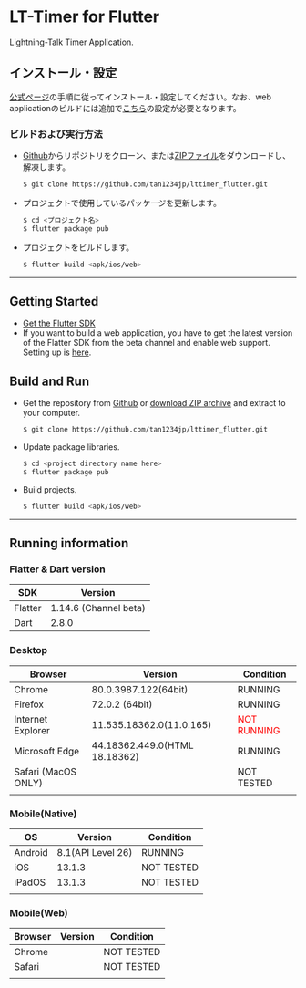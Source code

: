 # LT-Timer for Flutter

Lightning-Talk Timer Application.

## インストール・設定

[公式ページ](https://flutter.dev/docs/get-started/install)の手順に従ってインストール・設定してください。なお、web applicationのビルドには追加で[こちら](https://flutter.dev/docs/get-started/web)の設定が必要となります。

### ビルドおよび実行方法

- [Github](https://github.com/tan1234jp/lttimer_flutter)からリポジトリをクローン、または[ZIPファイル](https://github.com/tan1234jp/lttimer_flutter/archive/master.zip)をダウンロードし、解凍します。

  ```sh
  $ git clone https://github.com/tan1234jp/lttimer_flutter.git
  ```

- プロジェクトで使用しているパッケージを更新します。

  ```sh
  $ cd <プロジェクト名>
  $ flutter package pub
  ```

- プロジェクトをビルドします。

  ```sh
  $ flutter build <apk/ios/web>
  ```

  

------

## Getting Started

- [Get the Flutter SDK](https://flutter.dev/docs/get-started/install)
- If you want to build a web application, you have to get the latest version of the Flatter SDK from the beta channel and enable web support. Setting up is [here](https://flutter.dev/docs/get-started/web).

## Build and Run

- Get the repository from [Github](https://github.com/tan1234jp/lttimer_flutter) or [download ZIP archive](https://github.com/tan1234jp/lttimer_flutter/archive/master.zip) and extract to your computer.

  ```sh
  $ git clone https://github.com/tan1234jp/lttimer_flutter.git
  ```

- Update package libraries.

  ```sh
  $ cd <project directory name here>
  $ flutter package pub
  ```

- Build projects.

  ```sh
  $ flutter build <apk/ios/web>
  ```

------

## Running information

### Flatter & Dart version

| SDK  | Version |
|---|---|
| Flatter  | 1.14.6 (Channel beta)|
| Dart | 2.8.0|

### Desktop

| Browser             | Version                       | Condition  |
| ------------------- | ----------------------------- | ---------- |
| Chrome              | 80.0.3987.122(64bit)          | RUNNING    |
| Firefox             | 72.0.2 (64bit)                | RUNNING |
| Internet Explorer   | 11.535.18362.0(11.0.165)      | <font color='red'>NOT RUNNING</font> |
| Microsoft Edge      | 44.18362.449.0(HTML 18.18362) | RUNNING |
| Safari (MacOS ONLY) |                               | NOT TESTED |
|                     |                               |            |

### Mobile(Native)

| OS      | Version           | Condition  |
| ------- | ----------------- | ---------- |
| Android | 8.1(API Level 26) | RUNNING    |
| iOS     | 13.1.3            | NOT TESTED |
| iPadOS  | 13.1.3            | NOT TESTED |
|         |                   |            |

### Mobile(Web)

| Browser | Version | Condition  |
| ------- | ------- | ---------- |
| Chrome  |         | NOT TESTED |
| Safari  |         | NOT TESTED |
|         |         |            |

